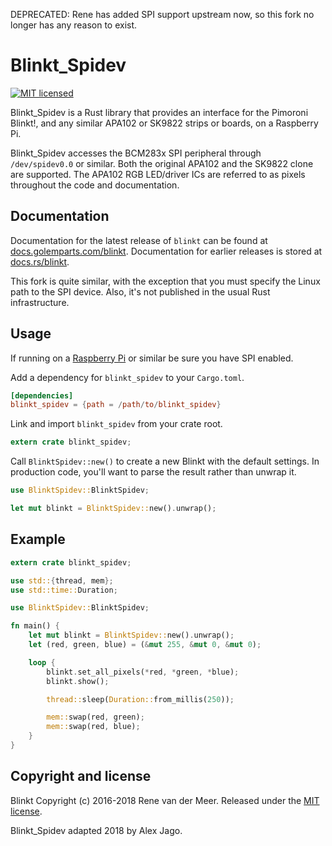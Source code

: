 DEPRECATED: Rene has added SPI support upstream now, so this fork no longer has any reason to exist.

# Blinkt_Spidev

[![MIT licensed](https://img.shields.io/badge/license-MIT-blue.svg)](LICENSE)

Blinkt_Spidev is a Rust library that provides an interface for the Pimoroni Blinkt!, and any similar APA102 or SK9822 strips or boards, on a Raspberry Pi.

Blinkt_Spidev accesses the BCM283x SPI peripheral through `/dev/spidev0.0` or similar. Both the original APA102 and the SK9822 clone are supported. The APA102 RGB LED/driver ICs are referred to as pixels throughout the code and documentation.

## Documentation

Documentation for the latest release of `blinkt` can be found at [docs.golemparts.com/blinkt](https://docs.golemparts.com/blinkt). Documentation for earlier releases is stored at [docs.rs/blinkt](https://docs.rs/blinkt).

This fork is quite similar, with the exception that you must specify the Linux path to the SPI device. Also, it's not published in the usual Rust infrastructure. 

## Usage

If running on a [Raspberry Pi](https://www.raspberrypi.org/documentation/hardware/raspberrypi/spi/) or similar be sure you have SPI enabled.

Add a dependency for `blinkt_spidev` to your `Cargo.toml`.

```toml
[dependencies]
blinkt_spidev = {path = /path/to/blinkt_spidev}
```

Link and import `blinkt_spidev` from your crate root.

```rust
extern crate blinkt_spidev;
```

Call `BlinktSpidev::new()` to create a new Blinkt with the default settings. In production code, you'll want to parse the result rather than unwrap it.

```rust
use BlinktSpidev::BlinktSpidev;

let mut blinkt = BlinktSpidev::new().unwrap();
```

## Example

```rust
extern crate blinkt_spidev;

use std::{thread, mem};
use std::time::Duration;

use BlinktSpidev::BlinktSpidev;

fn main() {
    let mut blinkt = BlinktSpidev::new().unwrap();
    let (red, green, blue) = (&mut 255, &mut 0, &mut 0);

    loop {
        blinkt.set_all_pixels(*red, *green, *blue);
        blinkt.show();

        thread::sleep(Duration::from_millis(250));

        mem::swap(red, green);
        mem::swap(red, blue);
    }
}
```

## Copyright and license

Blinkt Copyright (c) 2016-2018 Rene van der Meer. Released under the [MIT license](LICENSE).

Blinkt_Spidev adapted 2018 by Alex Jago. 
